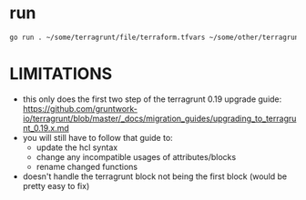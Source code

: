# run
```bash
go run . ~/some/terragrunt/file/terraform.tfvars ~/some/other/terragrunt/file/terraform.tfvars
```

# LIMITATIONS
- this only does the first two step of the terragrunt 0.19 upgrade guide: https://github.com/gruntwork-io/terragrunt/blob/master/_docs/migration_guides/upgrading_to_terragrunt_0.19.x.md
- you will still have to follow that guide to:
	- update the hcl syntax
	- change any incompatible usages of attributes/blocks
	- rename changed functions
- doesn't handle the terragrunt block not being the first block (would be pretty easy to fix)
